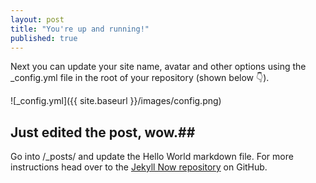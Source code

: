 ```yaml
---
layout: post
title: "You're up and running!"
published: true
---
```


Next you can update your site name, avatar and other options using the _config.yml file in the root of your repository (shown below :point_down:).

![_config.yml]({{ site.baseurl }}/images/config.png)

## Just edited the post, wow.##

Go into /_posts/ and update the Hello World markdown file. For more instructions head over to the [Jekyll Now repository](https://github.com/barryclark/jekyll-now) on GitHub.